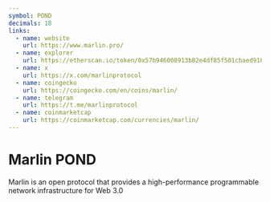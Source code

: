 ```yaml
---
symbol: POND
decimals: 18
links:
  - name: website
    url: https://www.marlin.pro/
  - name: explorer
    url: https://etherscan.io/token/0x57b946008913b82e4df85f501cbaed910e58d26c
  - name: x
    url: https://x.com/marlinprotocol
  - name: coingecko
    url: https://coingecko.com/en/coins/marlin/
  - name: telegram
    url: https://t.me/marlinprotocol
  - name: coinmarketcap
    url: https://coinmarketcap.com/currencies/marlin/
---
```


# Marlin POND

Marlin is an open protocol that provides a high-performance programmable network infrastructure for Web 3.0
